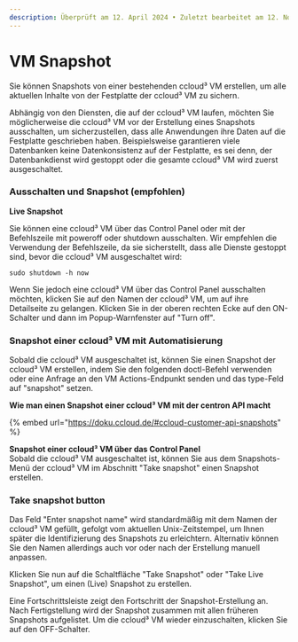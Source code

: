 ```yaml
---
description: Überprüft am 12. April 2024 • Zuletzt bearbeitet am 12. November 2024
---
```


# VM Snapshot

Sie können Snapshots von einer bestehenden ccloud³ VM erstellen, um alle aktuellen Inhalte von der Festplatte der ccloud³ VM zu sichern.

Abhängig von den Diensten, die auf der ccloud³ VM laufen, möchten Sie möglicherweise die ccloud³ VM vor der Erstellung eines Snapshots ausschalten, um sicherzustellen, dass alle Anwendungen ihre Daten auf die Festplatte geschrieben haben. Beispielsweise garantieren viele Datenbanken keine Datenkonsistenz auf der Festplatte, es sei denn, der Datenbankdienst wird gestoppt oder die gesamte ccloud³ VM wird zuerst ausgeschaltet.

### Ausschalten und Snapshot (empfohlen)&#x20;

**Live Snapshot**&#x20;

Sie können eine ccloud³ VM über das Control Panel oder mit der Befehlszeile mit poweroff oder shutdown ausschalten. Wir empfehlen die Verwendung der Befehlszeile, da sie sicherstellt, dass alle Dienste gestoppt sind, bevor die ccloud³ VM ausgeschaltet wird:

```arduino
sudo shutdown -h now
```

Wenn Sie jedoch eine ccloud³ VM über das Control Panel ausschalten möchten, klicken Sie auf den Namen der ccloud³ VM, um auf ihre Detailseite zu gelangen. Klicken Sie in der oberen rechten Ecke auf den ON-Schalter und dann im Popup-Warnfenster auf "Turn off".

### Snapshot einer ccloud³ VM mit Automatisierung

Sobald die ccloud³ VM ausgeschaltet ist, können Sie einen Snapshot der ccloud³ VM erstellen, indem Sie den folgenden doctl-Befehl verwenden oder eine Anfrage an den VM Actions-Endpunkt senden und das type-Feld auf "snapshot" setzen.

**Wie man einen Snapshot einer ccloud³ VM mit der centron API macht**&#x20;

{% embed url="https://doku.ccloud.de/#ccloud-customer-api-snapshots" %}

**Snapshot einer ccloud³ VM über das Control Panel** \
Sobald die ccloud³ VM ausgeschaltet ist, können Sie aus dem Snapshots-Menü der ccloud³ VM im Abschnitt "Take snapshot" einen Snapshot erstellen.

### Take snapshot button&#x20;

Das Feld "Enter snapshot name" wird standardmäßig mit dem Namen der ccloud³ VM gefüllt, gefolgt vom aktuellen Unix-Zeitstempel, um Ihnen später die Identifizierung des Snapshots zu erleichtern. Alternativ können Sie den Namen allerdings auch vor oder nach der Erstellung manuell anpassen.&#x20;

Klicken Sie nun auf die Schaltfläche "Take Snapshot" oder "Take Live Snapshot", um einen (Live) Snapshot zu erstellen.

Eine Fortschrittsleiste zeigt den Fortschritt der Snapshot-Erstellung an. Nach Fertigstellung wird der Snapshot zusammen mit allen früheren Snapshots aufgelistet. Um die ccloud³ VM wieder einzuschalten, klicken Sie auf den OFF-Schalter.
